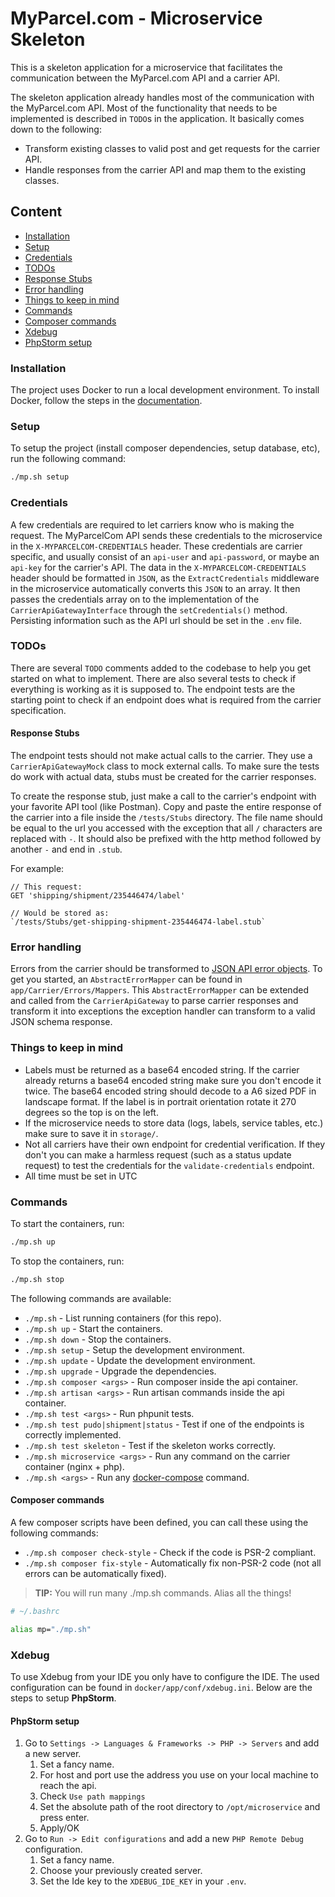# MyParcel.com - Microservice Skeleton

This is a skeleton application for a microservice that facilitates the communication between the MyParcel.com API and a carrier API.

The skeleton application already handles most of the communication with the MyParcel.com API.
Most of the functionality that needs to be implemented is described in `TODO`s in the application.
It basically comes down to the following:

- Transform existing classes to valid post and get requests for the carrier API.
- Handle responses from the carrier API and map them to the existing classes.

## Content
- [Installation](#installation)
- [Setup](#setup)
- [Credentials](#credentials)
- [TODOs](#todos)
- [Response Stubs](#response-stubs)
- [Error handling](#error-handling)
- [Things to keep in mind](#things-to-keep-in-mind)
- [Commands](#commands)
- [Composer commands](#composer-commands)
- [Xdebug](#xdebug)
- [PhpStorm setup](#phpstorm-setup)

### Installation
The project uses Docker to run a local development environment. To install Docker, follow the steps in the [documentation](https://docs.myparcel.com/development/docker/).

### Setup
To setup the project (install composer dependencies, setup database, etc), run the following command:
```bash
./mp.sh setup
```

### Credentials
A few credentials are required to let carriers know who is making the request. The MyParcelCom API sends these credentials to the microservice in the `X-MYPARCELCOM-CREDENTIALS` header. These credentials are carrier specific, and usually consist of an `api-user` and `api-password`, or maybe an `api-key` for the carrier's API. The data in the `X-MYPARCELCOM-CREDENTIALS` header should be formatted in `JSON`, as the `ExtractCredentials` middleware in the microservice automatically converts this `JSON` to an array. It then passes the credentials array on to the implementation of the `CarrierApiGatewayInterface` through the `setCredentials()` method.
Persisting information such as the API url should be set in the `.env` file.

### TODOs
There are several `TODO` comments added to the codebase to help you get started on what to implement. There are also several tests to check if everything is working as it is supposed to. The endpoint tests are the starting point to check if an endpoint does what is required from the carrier specification.

#### Response Stubs
The endpoint tests should not make actual calls to the carrier. They use a `CarrierApiGatewayMock` class to mock external calls. To make sure the tests do work with actual data, stubs must be created for the carrier responses.

To create the response stub, just make a call to the carrier's endpoint with your favorite API tool (like Postman). Copy and paste the entire response of the carrier into a file inside the `/tests/Stubs` directory. The file name should be equal to the url you accessed with the exception that all `/` characters are replaced with `-`. It should also be prefixed with the http method followed by another `-` and end in `.stub`.

For example:
```
// This request:
GET 'shipping/shipment/235446474/label'

// Would be stored as:
`/tests/Stubs/get-shipping-shipment-235446474-label.stub`
```

### Error handling
Errors from the carrier should be transformed to [JSON API error objects](https://jsonapi.org/format/#error-objects). To get you started, an `AbstractErrorMapper` can be found in `app/Carrier/Errors/Mappers`. This `AbstractErrorMapper` can be extended and called from the `CarrierApiGateway` to parse carrier responses and transform it into exceptions the exception handler can transform to a valid JSON schema response.

### Things to keep in mind
- Labels must be returned as a base64 encoded string. If the carrier already returns a base64 encoded string make sure you don't encode it twice. The base64 encoded string should decode to a A6 sized PDF in landscape format. If the label is in portrait orientation rotate it 270 degrees so the top is on the left.
- If the microservice needs to store data (logs, labels, service tables, etc.) make sure to save it in `storage/`.
- Not all carriers have their own endpoint for credential verification. If they don't you can make a harmless request (such as a status update request) to test the credentials for the `validate-credentials` endpoint.
- All time must be set in UTC

### Commands
To start the containers, run:
```bash
./mp.sh up
```

To stop the containers, run:
```bash
./mp.sh stop
```

The following commands are available:
- `./mp.sh` - List running containers (for this repo).
- `./mp.sh up` - Start the containers.
- `./mp.sh down` - Stop the containers.
- `./mp.sh setup` - Setup the development environment.
- `./mp.sh update` - Update the development environment.
- `./mp.sh upgrade` - Upgrade the dependencies.
- `./mp.sh composer <args>` - Run composer inside the api container.
- `./mp.sh artisan <args>` - Run artisan commands inside the api container.
- `./mp.sh test <args>` - Run phpunit tests.
- `./mp.sh test pudo|shipment|status` - Test if one of the endpoints is correctly implemented.
- `./mp.sh test skeleton` - Test if the skeleton works correctly.
- `./mp.sh microservice <args>` - Run any command on the carrier container (nginx + php).
- `./mp.sh <args>` - Run any [docker-compose](https://docs.docker.com/compose/reference/overview/) command.

#### Composer commands
A few composer scripts have been defined, you can call these using the following commands:
- `./mp.sh composer check-style` - Check if the code is PSR-2 compliant.
- `./mp.sh composer fix-style` - Automatically fix non-PSR-2 code (not all errors can be automatically fixed).

> **TIP:** You will run many ./mp.sh commands. Alias all the things!
```bash
# ~/.bashrc

alias mp="./mp.sh"
```

### Xdebug
To use Xdebug from your IDE you only have to configure the IDE. The used configuration can be found in `docker/app/conf/xdebug.ini`. Below are the steps to setup **PhpStorm**.

#### PhpStorm setup
1. Go to `Settings -> Languages & Frameworks -> PHP -> Servers` and add a new server.
    1. Set a fancy name.
    2. For host and port use the address you use on your local machine to reach the api.
    3. Check `Use path mappings`
    4. Set the absolute path of the root directory to `/opt/microservice` and press enter.
    5. Apply/OK
2. Go to `Run -> Edit configurations` and add a new `PHP Remote Debug` configuration.
    1. Set a fancy name.
    2. Choose your previously created server.
    3. Set the Ide key to the `XDEBUG_IDE_KEY` in your `.env`.

